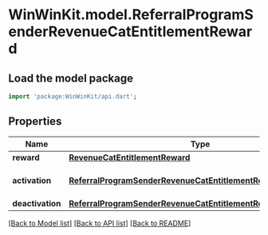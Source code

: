 # WinWinKit.model.ReferralProgramSenderRevenueCatEntitlementReward

## Load the model package
```dart
import 'package:WinWinKit/api.dart';
```

## Properties
Name | Type | Description | Notes
------------ | ------------- | ------------- | -------------
**reward** | [**RevenueCatEntitlementReward**](RevenueCatEntitlementReward.md) | The reward | 
**activation** | [**ReferralProgramSenderRevenueCatEntitlementRewardActivation**](ReferralProgramSenderRevenueCatEntitlementRewardActivation.md) | The activation configuration | 
**deactivation** | [**ReferralProgramSenderRevenueCatEntitlementRewardDeactivation**](ReferralProgramSenderRevenueCatEntitlementRewardDeactivation.md) |  | 

[[Back to Model list]](../README.md#documentation-for-models) [[Back to API list]](../README.md#documentation-for-api-endpoints) [[Back to README]](../README.md)


